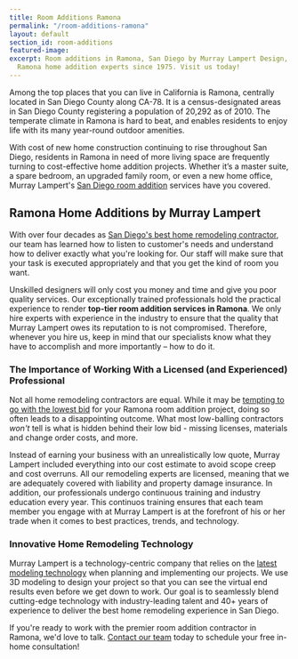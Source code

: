 ```yaml
---
title: Room Additions Ramona
permalink: "/room-additions-ramona"
layout: default
section_id: room-additions
featured-image:
excerpt: Room additions in Ramona, San Diego by Murray Lampert Design, Build, Remodel.
  Ramona home addition experts since 1975. Visit us today!
---
```


Among the top places that you can live in California is Ramona, centrally located in San Diego County along CA-78. It is a census-designated areas in San Diego County registering a population of 20,292 as of 2010. The temperate climate in Ramona is hard to beat, and enables residents to enjoy life with its many year-round outdoor amenities.

With cost of new home construction continuing to rise throughout San Diego, residents in Ramona in need of more living space are frequently turning to cost-effective home addition projects. Whether it’s a master suite, a spare bedroom, an upgraded family room, or even a new home office, Murray Lampert's [San Diego room addition](/san-diego-room-additions) services have you covered.

## Ramona Home Additions by Murray Lampert

With over four decades as [San Diego's best home remodeling contractor](/san-diego-home-remodel-services), our team has learned how to listen to customer's needs and understand how to deliver exactly what you're looking for. Our staff will make sure that your task is executed appropriately and that you get the kind of room you want.

Unskilled designers will only cost you money and time and give you poor quality services. Our exceptionally trained professionals hold the practical experience to render <strong>top-tier room addition services in Ramona</strong>. We only hire experts with experience in the industry to ensure that the quality that Murray Lampert owes its reputation to is not compromised. Therefore, whenever you hire us, keep in mind that our specialists know what they have to accomplish and more importantly – how to do it.

### The Importance of Working With a Licensed (and Experienced) Professional

Not all home remodeling contractors are equal. While it may be [tempting to go with the lowest bid](/the-lowest-bid-always-looks-good-but) for your Ramona room addition project, doing so often leads to a disappointing outcome. What most low-balling contractors _won't_ tell is what is hidden behind their low bid - missing licenses, materials and change order costs, and more.

Instead of earning your business with an unrealistically low quote, Murray Lampert included everything into our cost estimate to avoid scope creep and cost overruns. All our remodeling experts are licensed, meaning that we are adequately covered with liability and property damage insurance. In addition, our professionals undergo continuous training and industry education every year. This continuos training ensures that each team member you engage with at Murray Lampert is at the forefront of his or her trade when it comes to best practices, trends, and technology.

### Innovative Home Remodeling Technology

Murray Lampert is a technology-centric company that relies on the [latest modeling technology](/3d-architectural-rendering-services) when planning and implementing our projects. We use 3D modeling to design your project so that you can see the virtual end results even before we get down to work. Our goal is to seamlessly blend cutting-edge technology with industry-leading talent and 40+ years of experience to deliver the best home remodeling experience in San Diego.

If you're ready to work with the premier room addition contractor in Ramona, we'd love to talk. [Contact our team](#quick-contact) today to schedule your free in-home consultation!
